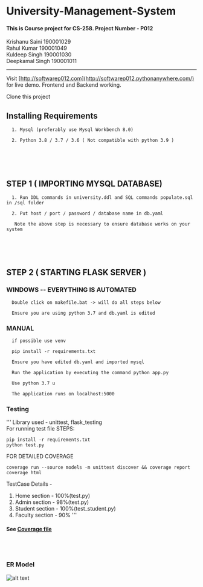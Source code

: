 # University-Management-System
#### This is Course project for CS-258. Project Number - P012 
  
Krishanu Saini 190001029 <br>
Rahul Kumar 190001049 <br>
Kuldeep Singh 190001030  <br>
Deepkamal Singh 190001011    
<hr>

Visit [http://softwarep012.com](http://softwarep012.pythonanywhere.com/) for live demo. Frontend and Backend working.
  
Clone this project  
  
## Installing Requirements  
      1. Mysql (preferably use Mysql Workbench 8.0)  
      
      2. Python 3.8 / 3.7 / 3.6 ( Not compatible with python 3.9 )  
 <br ><br ><br > 
  
## STEP 1  ( IMPORTING MYSQL DATABASE)
      1. Run DDL commands in university.ddl and SQL commands populate.sql in /sql folder  
      
      2. Put host / port / password / database name in db.yaml  
      
       Note the above step is necessary to ensure database works on your system 
<br ><br ><br >

## STEP 2  ( STARTING FLASK SERVER )  
### WINDOWS -- EVERYTHING IS AUTOMATED  

      Double click on makefile.bat -> will do all steps below  
        
      Ensure you are using python 3.7 and db.yaml is edited


### MANUAL  

      if possible use venv

      pip install -r requirements.txt

      Ensure you have edited db.yaml and imported mysql  

      Run the application by executing the command python app.py

      Use python 3.7 u

      The application runs on localhost:5000
      
### Testing  
'''
Library used - unittest, flask_testing  
For running test file
STEPS: 

    pip install -r requirements.txt
    python test.py

FOR DETAILED COVERAGE

    coverage run --source models -m unittest discover && coverage report
    coverage html


TestCase Details - 
1. Home section - 100%(test.py)
2. Admin section - 98%(test.py)
3. Student section - 100%(test_student.py)
4. Faculty section - 90%
'''

#### See [Coverage file](/htmlcov)
  
<br /><br />
### ER Model  
![alt text](https://github.com/ronnie-36/University-Management-System/blob/main/sql/ums_ER.jpg)
      

